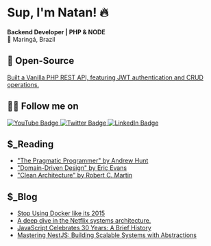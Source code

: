 # Sup, I'm Natan! 🔥

**Backend Developer | PHP & NODE**  
📌 Maringá, Brazil

## 🐧 Open-Source
[Built a Vanilla PHP REST API, featuring JWT authentication and CRUD operations.](https://github.com/NatanR-dev/vanilla-php-rest-api)


## 🚶‍♂️ Follow me on
<p>
  <a href="https://youtube.com/@natanrdev" rel="nofollow">
    <img src="https://img.shields.io/badge/-Youtube-c14438?style=flat-square&labelColor=c14438&logo=youtube&logoColor=white&link=https://youtube.com/@natanrdev" alt="YouTube Badge" style="max-width: 100%;">
  </a>
  <a href="https://twitter.com/natanrdev" rel="nofollow">
    <img src="https://img.shields.io/badge/-Twitter-1ca0f1?style=flat-square&labelColor=1ca0f1&logo=twitter&logoColor=white&link=https://twitter.com/natanrdev" alt="Twitter Badge" style="max-width: 100%;">
  </a>
  <a href="https://linkedin.com/in/natanr-dev" rel="nofollow">
    <img src="https://img.shields.io/badge/-LinkedIn-blue?style=flat-square&logo=Linkedin&logoColor=white&link=https://linkedin.com/in/natanr-dev" alt="LinkedIn Badge" style="max-width: 100%;">
  </a>
</p>

## $_Reading
- ["The Pragmatic Programmer" by Andrew Hunt](https://www.amazon.com/Pragmatic-Programmer-Journey-Mastery-Anniversary/dp/0135957052)
- ["Domain-Driven Design" by Eric Evans](https://www.amazon.com/Domain-Driven-Design-Tackling-Complexity-Software/dp/0321125215)
- ["Clean Architecture" by Robert C. Martin](https://www.amazon.com/Clean-Architecture-Craftsmans-Software-Structure/dp/0134494164)


## $_Blog
- [Stop Using Docker like its 2015](https://dev.to/code42cate/stop-using-docker-like-its-2015-1o5l?ref=dailydev)
- [A deep dive in the Netflix systems architecture.](https://newsletter.techworld-with-milan.com/p/how-does-netflix-manage-to-show-you?ref=dailydev)
- [JavaScript Celebrates 30 Years: A Brief History](https://deno.com/blog/history-of-javascript)
- [Mastering NestJS: Building Scalable Systems with Abstractions](https://dev.to/nestjs-ninja/mastering-nestjs-building-scalable-systems-with-abstractions-ex-different-databases-5cen)
